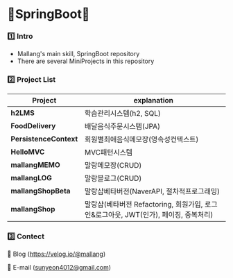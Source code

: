 # 🌱SpringBoot🌱
### 1️⃣ Intro
- Mallang's main skill, SpringBoot repository
- There are several MiniProjects in this repository

### 2️⃣ Project List
|Project|explanation|
|---|---|
|**h2LMS**|학습관리시스템(h2, SQL)|
|**FoodDelivery**|배달음식주문시스템(JPA)|
|**PersistenceContext**|회원별최애음식메모장(영속성컨텍스트)|
|**HelloMVC**|MVC패턴시스템|
|**mallangMEMO**|말랑메모장(CRUD)|
|**mallangLOG**|말랑블로그(CRUD)|
|**mallangShopBeta**|말랑샵베타버전(NaverAPI, 절차적프로그래밍)|
|**mallangShop**|말랑샵(베타버전 Refactoring, 회원가입, 로그인&로그아웃, JWT(인가), 페이징, 중복처리)|

### 3️⃣ Contect
💌 Blog (https://velog.io/@mallang)

💌 E-mail (sunyeon4012@gmail.com)
